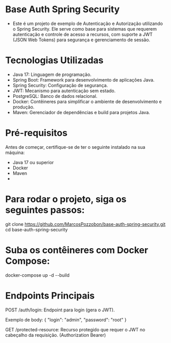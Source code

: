 # Base Auth Spring Security
* Este é um projeto de exemplo de Autenticação e Autorização utilizando o Spring Security. Ele serve como base para sistemas que requerem autenticação e controle de acesso a recursos, com suporte a JWT (JSON Web Tokens) para segurança e gerenciamento de sessão.

# Tecnologias Utilizadas
* Java 17: Linguagem de programação.
* Spring Boot: Framework para desenvolvimento de aplicações Java.
* Spring Security: Configuração de segurança.
* JWT: Mecanismo para autenticação sem estado.
* PostgreSQL: Banco de dados relacional.
* Docker: Contêineres para simplificar o ambiente de desenvolvimento e produção.
* Maven: Gerenciador de dependências e build para projetos Java.

# Pré-requisitos
Antes de começar, certifique-se de ter o seguinte instalado na sua máquina:
* Java 17 ou superior
* Docker
* Maven
* 
# Para rodar o projeto, siga os seguintes passos:
git clone https://github.com/MarcosPozzobon/base-auth-spring-security.git
cd base-auth-spring-security

# Suba os contêineres com Docker Compose:
docker-compose up -d --build

# Endpoints Principais
POST /auth/login: Endpoint para login (gera o JWT).

Exemplo de body:
{
  "login": "admin",
  "password": "root"
}

GET /protected-resource: Recurso protegido que requer o JWT no cabeçalho da requisição. (Authorization Bearer)
